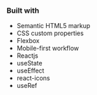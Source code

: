 ### Built with

- Semantic HTML5 markup
- CSS custom properties
- Flexbox
- Mobile-first workflow
- Reactjs
- useState
- useEffect
- react-icons
- useRef